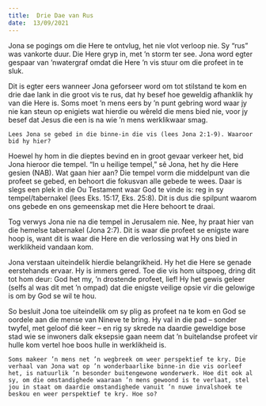 ```yaml
---
title:  Drie Dae van Rus
date:  13/09/2021
---
```


Jona se pogings om die Here te ontvlug, het nie vlot verloop nie. Sy “rus” was vankorte duur. Die Here gryp in, met ’n storm ter see. Jona word egter gespaar van ’nwatergraf omdat die Here ’n vis stuur om die profeet in te sluk.

Dit is egter eers wanneer Jona geforseer word om tot stilstand te kom en drie dae lank in die groot vis te rus, dat hy besef hoe geweldig afhanklik hy van die Here is. Soms moet ’n mens eers by ’n punt gebring word waar jy nie kan steun op enigiets wat hierdie ou wêreld die mens bied nie, voor jy besef dat Jesus die een is na wie ’n mens werklikwaar smag.

`Lees Jona se gebed in die binne-in die vis (lees Jona 2:1-9). Waaroor bid hy hier?`

Hoewel hy hom in die dieptes bevind en in groot gevaar verkeer het, bid Jona hieroor die tempel. “In u heilige tempel,” sê Jona, het hy die Here gesien (NAB). Wat gaan hier aan? Die tempel vorm die middelpunt van die profeet se gebed, en behoort die fokusvan alle gebede te wees. Daar is slegs een plek in die Ou Testament waar God te vinde is: reg in sy tempel/tabernakel (lees Eks. 15:17, Eks. 25:8). Dit is dus die spilpunt waarom ons gebede en ons gemeenskap met die Here behoort te draai.

Tog verwys Jona nie na die tempel in Jerusalem nie. Nee, hy praat hier van die hemelse tabernakel (Jona 2:7). Dit is waar die profeet se enigste ware hoop is, want dit is waar die Here en die verlossing wat Hy ons bied in werklikheid vandaan kom.

Jona verstaan uiteindelik hierdie belangrikheid. Hy het die Here se genade eerstehands ervaar. Hy is immers gered. Toe die vis hom uitspoeg, dring dit tot hom deur: God het my, ’n drostende profeet, lief! Hy het gewis geleer (selfs al was dit met ’n ompad) dat die enigste veilige opsie vir die gelowige is om by God se wil te hou.

So besluit Jona toe uiteindelik om sy plig as profeet na te kom en God se oordele aan die mense van Nineve te bring. Hy val in die pad – sonder twyfel, met geloof dié keer – en rig sy skrede na daardie geweldige bose stad wie se inwoners dalk eksepsie gaan neem dat ’n buitelandse profeet vir hulle kom vertel hoe boos hulle in werklikheid is.

`Soms makeer ’n mens net ’n wegbreek om weer perspektief te kry. Die verhaal van Jona wat op ’n wonderbaarlike binne-in die vis oorleef het, is natuurlik ’n besonder buitengewone wonderwerk. Hoe dit ook al sy, om die omstandighede waaraan ’n mens gewoond is te verlaat, stel jou in staat om daardie omstandighede vanuit ’n nuwe invalshoek te beskou en weer perspektief te kry. Hoe so?`